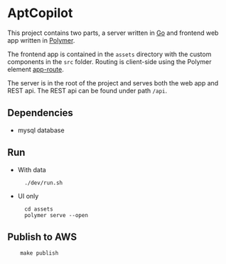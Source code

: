 # AptCopilot

This project contains two parts, a server written in [Go](https://golang.org) and frontend web app written in [Polymer](https://www.polymer-project.org). 

The frontend app is contained in the `assets` directory with the custom components in the `src` folder. Routing is client-side using the Polymer element [app-route](https://www.polymer-project.org/blog/routing).

The server is in the root of the project and serves both the web app and REST api. The REST api can be found under path `/api`.

## Dependencies
- mysql database

## Run

- With data

        ./dev/run.sh

- UI only
        
        cd assets
        polymer serve --open

## Publish to AWS

        make publish